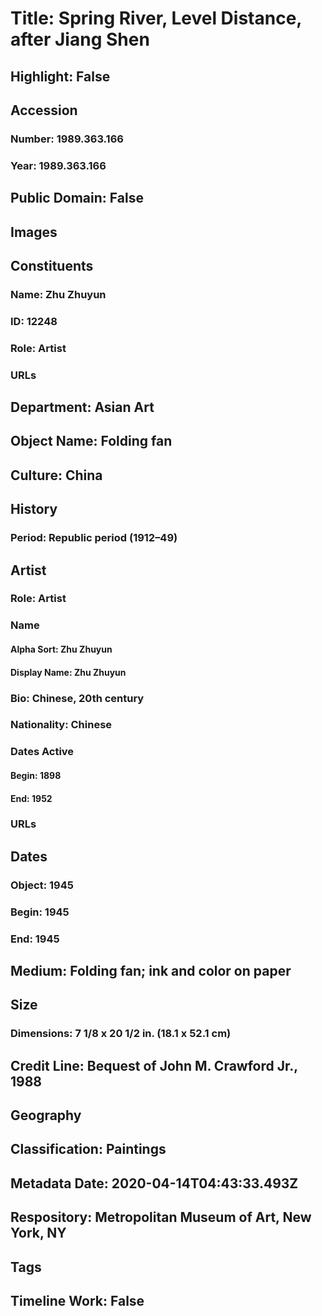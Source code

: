 # Title: Spring River, Level Distance, after Jiang Shen
## Highlight: False
## Accession
### Number: 1989.363.166
### Year: 1989.363.166
## Public Domain: False
## Images
## Constituents
### Name: Zhu Zhuyun
### ID: 12248
### Role: Artist
### URLs
## Department: Asian Art
## Object Name: Folding fan
## Culture: China
## History
### Period: Republic period (1912–49)
## Artist
### Role: Artist
### Name
#### Alpha Sort: Zhu Zhuyun
#### Display Name: Zhu Zhuyun
### Bio: Chinese, 20th century
### Nationality: Chinese
### Dates Active
#### Begin: 1898
#### End: 1952
### URLs
## Dates
### Object: 1945
### Begin: 1945
### End: 1945
## Medium: Folding fan; ink and color on paper
## Size
### Dimensions: 7 1/8 x 20 1/2 in. (18.1 x 52.1 cm)
## Credit Line: Bequest of John M. Crawford Jr., 1988
## Geography
## Classification: Paintings
## Metadata Date: 2020-04-14T04:43:33.493Z
## Respository: Metropolitan Museum of Art, New York, NY
## Tags
## Timeline Work: False
